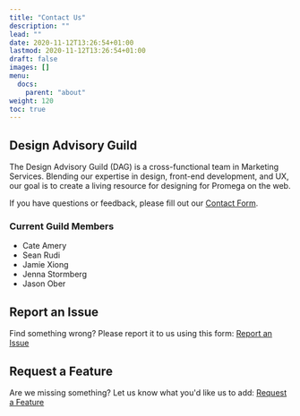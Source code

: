 ```yaml
---
title: "Contact Us"
description: ""
lead: ""
date: 2020-11-12T13:26:54+01:00
lastmod: 2020-11-12T13:26:54+01:00
draft: false
images: []
menu:
  docs:
    parent: "about"
weight: 120
toc: true
---
```


## Design Advisory Guild
The Design Advisory Guild (DAG) is a cross-functional team in Marketing Services. Blending our expertise in design, front-end development, and UX, our goal is to create a living resource for designing for Promega on the web.

If you have questions or feedback, please fill out our [Contact Form](https://promega.formstack.com/forms/nebula_contact).

### Current Guild Members
* Cate Amery
* Sean Rudi
* Jamie Xiong
* Jenna Stormberg
* Jason Ober

## Report an Issue
Find something wrong? Please report it to us using this form: [Report an Issue](https://promega.formstack.com/forms/nebula_report_issue)


## Request a Feature
Are we missing something? Let us know what you'd like us to add: [Request a Feature](https://promega.formstack.com/forms/nebula_request_feature)
